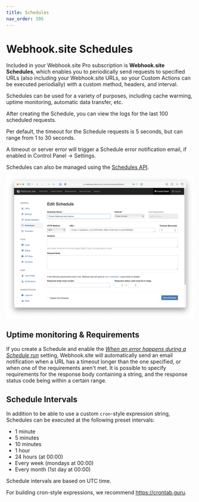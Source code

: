 ```yaml
---
title: Schedules
nav_order: 395
---
```


# Webhook.site Schedules

Included in your Webhook.site Pro subscription is **Webhook.site Schedules**, which enables you to periodically send requests to specified URLs (also including your Webhook.site URLs, so your Custom Actions can be executed periodially) with a custom method, headers, and interval.

Schedules can be used for a variety of purposes, including cache warming, uptime monitoring, automatic data transfer, etc.

After creating the Schedule, you can view the logs for the last 100 scheduled requests.

Per default, the timeout for the Schedule requests is 5 seconds, but can range from 1 to 30 seconds. 

A timeout or server error will trigger a Schedule error notification email, if enabled in Control Panel -> Settings.

Schedules can also be managed using the [Schedules API](/api/schedules.html).

![Schedules editor](/images/schedules-editor.png)

## Uptime monitoring & Requirements

If you create a Schedule and enable the <i><a href="https://webhook.site/notifications">When an error happens during a Schedule run</a></i> setting, Webhook.site will automatically send an email notification when a URL has a timeout longer than the one specified, or when one of the requirements aren't met. It is possible to specify requirements for the response body containing a string, and the response status code being within a certain range.

## Schedule Intervals

In addition to be able to use a custom `cron`-style expression string, Schedules can be executed at the following preset intervals:

* 1 minute
* 5 minutes
* 10 minutes
* 1 hour
* 24 hours (at 00:00)
* Every week (mondays at 00:00)
* Every month (1st day at 00:00)

Schedule intervals are based on UTC time.

For building cron-style expressions, we recommend https://crontab.guru.